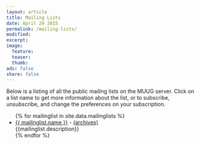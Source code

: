 ```yaml
---
layout: article
title: Mailing Lists
date: April 29 2015
permalink: /mailing-lists/
modified:
excerpt:
image:
  feature:
  teaser:
  thumb:
ads: false  
share: false
---
```


Below is a listing of all the public mailing lists on the MUUG server. Click on a list name to get more information about the list, or to subscribe, unsubscribe, and change the preferences on your subscription.

<ul>
{% for mailinglist in site.data.mailinglists %}
	<li>
		<a href='{{mailinglist.infoLink}}'>{{ mailinglist.name }}</a> - <a href='{{mailinglist.archiveLink}}'>(archives)</a><br />
		{{mailinglist.description}}
	</li>
{% endfor %}
</ul>
